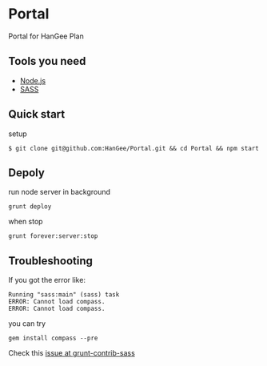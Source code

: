 # Portal

Portal for HanGee Plan



## Tools you need

* [Node.js](http://nodejs.org/)
* [SASS](http://sass-lang.com/install)


## Quick start

setup

```
$ git clone git@github.com:HanGee/Portal.git && cd Portal && npm start
```


## Depoly

run node server in background

```
grunt deploy
```

when stop

```
grunt forever:server:stop
```

## Troubleshooting

If you got the error like:

```
Running "sass:main" (sass) task
ERROR: Cannot load compass.
ERROR: Cannot load compass.
```

you can try

```
gem install compass --pre
```

Check this [issue at grunt-contrib-sass](https://github.com/gruntjs/grunt-contrib-sass/issues/103)
